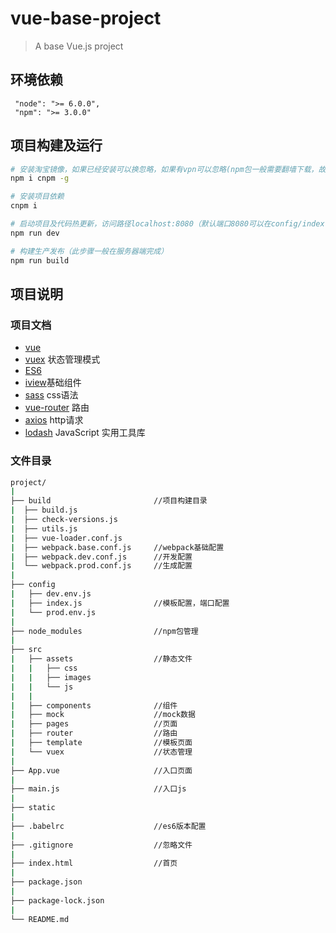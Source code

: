 # vue-base-project

> A base Vue.js project

## 环境依赖

```
 "node": ">= 6.0.0",
 "npm": ">= 3.0.0"
```

## 项目构建及运行

``` bash
# 安装淘宝镜像，如果已经安装可以换忽略，如果有vpn可以忽略(npm包一般需要翻墙下载，故选择淘宝镜像安装)
npm i cnpm -g

# 安装项目依赖
cnpm i

# 启动项目及代码热更新，访问路径localhost:8080（默认端口8080可以在config/index.js修改端口）
npm run dev

# 构建生产发布（此步骤一般在服务器端完成）
npm run build

```

## 项目说明

### 项目文档

- [vue](https://cn.vuejs.org/v2/guide/)
- [vuex](https://vuex.vuejs.org/zh-cn/) 状态管理模式
- [ES6](http://es6.ruanyifeng.com/) 
- [iview](https://www.iviewui.com/docs/guide/install)基础组件
- [sass](https://www.sass.hk/docs/) css语法
- [vue-router](https://router.vuejs.org/zh-cn/) 路由
- [axios](https://github.com/axios/axios) http请求
- [lodash](https://www.lodashjs.com/) JavaScript 实用工具库

### 文件目录

```bash
project/
|
├── build                       //项目构建目录
|  ├── build.js
|  ├── check-versions.js
|  ├── utils.js
|  ├── vue-loader.conf.js       
|  ├── webpack.base.conf.js     //webpack基础配置
|  ├── webpack.dev.conf.js      //开发配置
|  └── webpack.prod.conf.js     //生成配置
|
├── config
|   ├── dev.env.js
|   ├── index.js                //模板配置，端口配置
|   └── prod.env.js
|
├── node_modules                //npm包管理
|
├── src                        
|   ├── assets                  //静态文件
|   |   ├── css   
|   |   ├── images
|   |   └── js
|   |
|   ├── components              //组件
|   ├── mock                    //mock数据  
|   ├── pages                   //页面
|   ├── router                  //路由
|   ├── template                //模板页面
|   └── vuex                    //状态管理
| 
├── App.vue                     //入口页面
|
├── main.js                     //入口js
|
├── static
|
├── .babelrc                    //es6版本配置
|
├── .gitignore                  //忽略文件
|
├── index.html                  //首页
|
├── package.json                
|
├── package-lock.json
|
└── README.md
```
